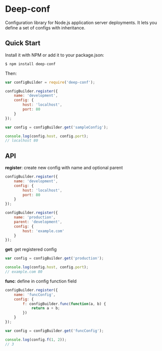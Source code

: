 # Deep-conf

Configuration library for Node.js application server deployments.
It lets you define a set of configs with inheritance.

## Quick Start

Install it with NPM or add it to your package.json:

```js
$ npm install deep-conf
```

Then:

```js
var configBuilder = require('deep-conf');

configBuilder.register({
	name: 'development',
	config: {
		host: 'localhost',
		port: 80
	}
});

var config = configBuilder.get('sampleConfig');

console.log(config.host, config.port);
// localhost 80
```

## API

**register**: create new config with name and optional parent

```js
configBuilder.register({
	name: 'development',
	config: {
		host: 'localhost',
		port: 80
	}
});

configBuilder.register({
	name: 'production',
	parent: 'development',
	config: {
		host: 'example.com'
	}
});
```

**get**: get registered config

```js
var config = configBuilder.get('production');

console.log(config.host, config.port);
// example.com 80
```

**func**: define in config function field

```js
configBuilder.register({
	name: 'funcConfig',
	config: {
		f: configBuilder.func(function(a, b) {
			return a + b;
		})
	}
});

var config = configBuilder.get('funcConfig');

console.log(config.f(1, 2));
// 3
```
